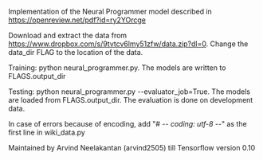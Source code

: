 Implementation of the Neural Programmer model described in https://openreview.net/pdf?id=ry2YOrcge

Download and extract the data from https://www.dropbox.com/s/9tvtcv6lmy51zfw/data.zip?dl=0. Change the data_dir FLAG to the location of the data.

Training: python neural_programmer.py. The models are written to FLAGS.output_dir

Testing: python neural_programmer.py --evaluator_job=True. The models are loaded from FLAGS.output_dir. The evaluation is done on development data.

In case of errors because of encoding, add "# -*- coding: utf-8 -*-" as the first line in wiki_data.py

Maintained by Arvind Neelakantan (arvind2505) till Tensorflow version 0.10
